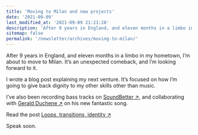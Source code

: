 ```yaml
---
title: 'Moving to Milan and new projects'
date: '2021-09-09'
last_modified_at: '2021-09-09 21:21:28'
description: 'After 9 years in England, and eleven months in a limbo in my hometown, I’m about to move to Milan. It’s an unexpected comeback, and I’m looking forward to it.'
sitemap: false
permalink: '/newsletter/archives/moving-to-milan/'
---
```

After 9 years in England, and eleven months in a limbo in my hometown, I’m about to move to Milan. It’s an unexpected comeback, and I’m looking forward to it.

I wrote a blog post explaining my next venture. It’s focused on how I’m going to give back dignity to my other skills other than music.

I’ve also been recording bass tracks on [SoundBetter ↗︎](https://soundbetter.com/profiles/206552-minutes-to-midnight), and collaborating with [Gerald Duchene ↗︎](https://sessions.antiquity-music.com/) on his new fantastic song.

Read the post [Loops, transitions, identity ↗︎](https://simonesilvestroni.com/blog/loops-transitions-identity/)

Speak soon.